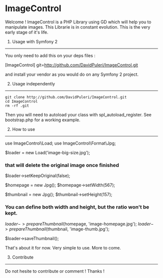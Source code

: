 ImageControl
=================

Welcome ! 
ImageControl is a PHP Library using GD which will help you to manipulate images.
This Librarie is in constant evolution. This is the very early stage of it's life.

1) Usage with Symfony 2
--------------------------------

You only need to add this on your deps files :

[ImageControl]
    git=http://github.com/DavidPuleri/ImageControl.git

and install your vendor as you would do on any Symfony 2 project.

2) Usage independently
---------------------------------

    git clone http://github.com/DavidPuleri/ImageControl.git
    cd ImageControl
    rm -rf .git

Then you will need to autoload your class with spl_autoload_register. See 
bootstrap.php for a working example.


2) How to use
---------------------------------

use ImageControl\Load;
use ImageControl\Format\Jpg;

$loader = new Load('image-big-size.jpg');


### that will delete the original image once finished
$loader->setKeepOriginal(false); 



$homepage = new Jpg();
$homepage->setWidth(567);

$thumbnail = new Jpg();
$thumbnail->setHeight(157);

### You can define both width and height, but the ratio won't be kept.

$loader->prepareThumbnail($homepage, 'image-homepage.jpg');
$loader->prepareThumbnail($thumbnail, 'image-thumb.jpg');

$loader->saveThumbnail();

That's about it for now. Very simple to use. More to come. 


3) Contribute
---------------------------------
Do not hesite to contribute or comment ! Thanks !
